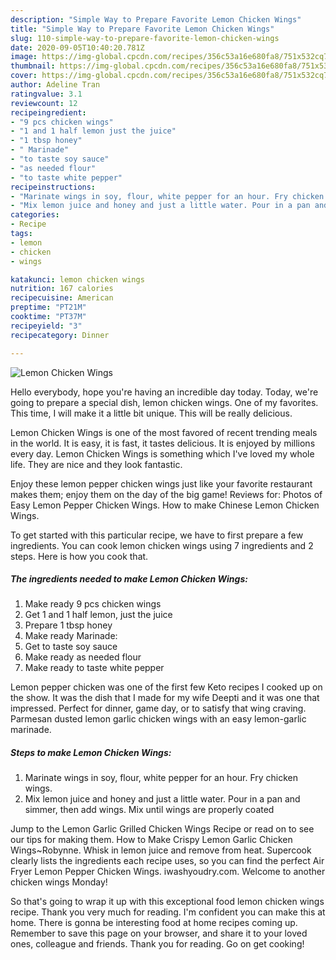 ```yaml
---
description: "Simple Way to Prepare Favorite Lemon Chicken Wings"
title: "Simple Way to Prepare Favorite Lemon Chicken Wings"
slug: 110-simple-way-to-prepare-favorite-lemon-chicken-wings
date: 2020-09-05T10:40:20.781Z
image: https://img-global.cpcdn.com/recipes/356c53a16e680fa8/751x532cq70/lemon-chicken-wings-recipe-main-photo.jpg
thumbnail: https://img-global.cpcdn.com/recipes/356c53a16e680fa8/751x532cq70/lemon-chicken-wings-recipe-main-photo.jpg
cover: https://img-global.cpcdn.com/recipes/356c53a16e680fa8/751x532cq70/lemon-chicken-wings-recipe-main-photo.jpg
author: Adeline Tran
ratingvalue: 3.1
reviewcount: 12
recipeingredient:
- "9 pcs chicken wings"
- "1 and 1 half lemon just the juice"
- "1 tbsp honey"
- " Marinade"
- "to taste soy sauce"
- "as needed flour"
- "to taste white pepper"
recipeinstructions:
- "Marinate wings in soy, flour, white pepper for an hour. Fry chicken wings."
- "Mix lemon juice and honey and just a little water. Pour in a pan and simmer, then add wings. Mix until wings are properly coated"
categories:
- Recipe
tags:
- lemon
- chicken
- wings

katakunci: lemon chicken wings 
nutrition: 167 calories
recipecuisine: American
preptime: "PT21M"
cooktime: "PT37M"
recipeyield: "3"
recipecategory: Dinner

---
```



![Lemon Chicken Wings](https://img-global.cpcdn.com/recipes/356c53a16e680fa8/751x532cq70/lemon-chicken-wings-recipe-main-photo.jpg)

Hello everybody, hope you're having an incredible day today. Today, we're going to prepare a special dish, lemon chicken wings. One of my favorites. This time, I will make it a little bit unique. This will be really delicious.

Lemon Chicken Wings is one of the most favored of recent trending meals in the world. It is easy, it is fast, it tastes delicious. It is enjoyed by millions every day. Lemon Chicken Wings is something which I've loved my whole life. They are nice and they look fantastic.

Enjoy these lemon pepper chicken wings just like your favorite restaurant makes them; enjoy them on the day of the big game! Reviews for: Photos of Easy Lemon Pepper Chicken Wings. How to make Chinese Lemon Chicken Wings.


To get started with this particular recipe, we have to first prepare a few ingredients. You can cook lemon chicken wings using 7 ingredients and 2 steps. Here is how you cook that.

<!--inarticleads1-->

##### The ingredients needed to make Lemon Chicken Wings:

1. Make ready 9 pcs chicken wings
1. Get 1 and 1 half lemon, just the juice
1. Prepare 1 tbsp honey
1. Make ready  Marinade:
1. Get to taste soy sauce
1. Make ready as needed flour
1. Make ready to taste white pepper


Lemon pepper chicken was one of the first few Keto recipes I cooked up on the show. It was the dish that I made for my wife Deepti and it was one that impressed. Perfect for dinner, game day, or to satisfy that wing craving. Parmesan dusted lemon garlic chicken wings with an easy lemon-garlic marinade. 

<!--inarticleads2-->

##### Steps to make Lemon Chicken Wings:

1. Marinate wings in soy, flour, white pepper for an hour. Fry chicken wings.
1. Mix lemon juice and honey and just a little water. Pour in a pan and simmer, then add wings. Mix until wings are properly coated


Jump to the Lemon Garlic Grilled Chicken Wings Recipe or read on to see our tips for making them. How to Make Crispy Lemon Garlic Chicken Wings~Robynne. Whisk in lemon juice and remove from heat. Supercook clearly lists the ingredients each recipe uses, so you can find the perfect Air Fryer Lemon Pepper Chicken Wings. iwashyoudry.com. Welcome to another chicken wings Monday! 

So that's going to wrap it up with this exceptional food lemon chicken wings recipe. Thank you very much for reading. I'm confident you can make this at home. There is gonna be interesting food at home recipes coming up. Remember to save this page on your browser, and share it to your loved ones, colleague and friends. Thank you for reading. Go on get cooking!
